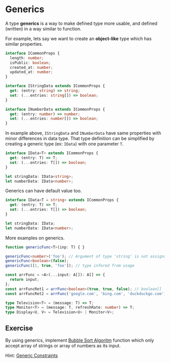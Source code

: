 # Generics

A type **generics** is a way to make defined type more usable, and defined (written) in a way similar to function.

For example, lets say we want to create an **object-like** type which has similar properties.

```ts
interface ICommonProps {
  length: number;
  isPublic: boolean;
  created_at: number;
  updated_at: number;
}

interface IStringData extends ICommonProps {
  get: (entry: string) => string;
  set: (...entries: string[]) => boolean;
}

interface INumberData extends ICommonProps {
  get: (entry: number) => number;
  set: (...entries: number[]) => boolean;
}
```

In example above, `IStringData` and `INumberData` have same properties with minor differences in data type. That type definition can be simplified by creating a generic type (ex: `IData`) with one parameter `T`.

```ts
interface IData<T> extends ICommonProps {
  get: (entry: T) => T;
  set: (...entries: T[]) => boolean;
}

let stringData: IData<string>;
let numberData: IData<number>;
```

Generics can have default value too.

```ts
interface IData<T = string> extends ICommonProps {
  get: (entry: T) => T;
  set: (...entries: T[]) => boolean;
}

let stringData: IData;
let numberData: IData<number>;
```

More examples on generics.

```ts
function genericFunc<T>(inp: T) { }

genericFunc<number>('foo'); // Argument of type 'string' is not assignable to parameter of type 'number'.
genericFunc<boolean>(false);
genericFunc([1, true, 'foo']); // type infered from usage
```

```ts
const arrFunc = <A>(...input: A[]): A[] => {
  return input;
};
const arrFuncRet1 = arrFunc<boolean>(true, true, false); // boolean[]
const arrFuncRet2 = arrFunc('google.com', 'bing.com', 'duckduckgo.com'); // string[]
```

```ts
type Television<T> = (message: T) => T;
type Monitor<T> = (message: T, refreshRate: number) => T;
type Display<U, V> = Television<U> | Monitor<V>;
```

## Exercise

By using generics, implement [Bubble Sort Algoritm](https://www.geeksforgeeks.org/bubble-sort/) function which only accept array of strings or array of numbers as its input.

Hint: [Generic Constraints](https://www.typescriptlang.org/docs/handbook/2/generics.html#generic-constraints)